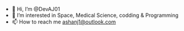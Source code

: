 - 👋 Hi, I’m @DevAJ01
- 👀 I’m interested in Space, Medical Science, codding & Programming
- 📫 How to reach me ashanj1@outlook.com

<!---
DevAJ01/DevAJ01 is a ✨ special ✨ repository because its `README.md` (this file) appears on your GitHub profile.
You can click the Preview link to take a look at your changes.
--->
